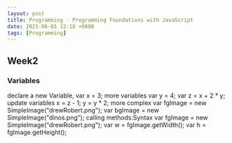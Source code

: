 ```yaml
---
layout: post
title: Programming - Programming Foundations with JavaScript
date: 2021-06-01 12:18 +0800
tags: [Programming]
---
```


<!-- Global site tag (gtag.js) - Google Analytics -->
  <script async src="https://www.googletagmanager.com/gtag/js?id=G-TG0XJZG53F"></script>
  <script>
    window.dataLayer = window.dataLayer || [];
    function gtag(){dataLayer.push(arguments);}
    gtag('js', new Date());

    gtag('config', 'G-TG0XJZG53F');
  </script>

## Week2
### Variables
declare a new Variable,
var x = 3;
more variables
var y = 4;
var z = x + 2 * y;
update variables
x = z - 1;
y = y * 2;
more complex
var fgImage = new SimpleImage("drewRobert.png");
var bgImage = new SimpleImage("dinos.png");
calling methods:Syntax
var fgImage = new SimpleImage("drewRobert.png");
var w = fgImage.getWidth();
var h = fgImage.getHeight();
